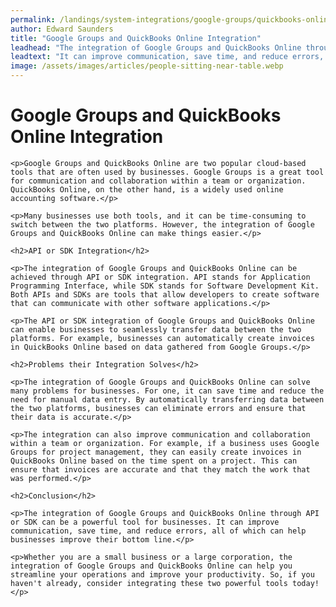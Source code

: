 ```yaml
---
permalink: /landings/system-integrations/google-groups/quickbooks-online
author: Edward Saunders
title: "Google Groups and QuickBooks Online Integration"
leadhead: "The integration of Google Groups and QuickBooks Online through API or SDK can be a powerful tool for businesses"
leadtext: "It can improve communication, save time, and reduce errors, all of which can help businesses improve their bottom line."
image: /assets/images/articles/people-sitting-near-table.webp
---
```

<div class="arttext">    <h1>Google Groups and QuickBooks Online Integration</h1>

    <p>Google Groups and QuickBooks Online are two popular cloud-based tools that are often used by businesses. Google Groups is a great tool for communication and collaboration within a team or organization. QuickBooks Online, on the other hand, is a widely used online accounting software.</p>

    <p>Many businesses use both tools, and it can be time-consuming to switch between the two platforms. However, the integration of Google Groups and QuickBooks Online can make things easier.</p>

    <h2>API or SDK Integration</h2>

    <p>The integration of Google Groups and QuickBooks Online can be achieved through API or SDK integration. API stands for Application Programming Interface, while SDK stands for Software Development Kit. Both APIs and SDKs are tools that allow developers to create software that can communicate with other software applications.</p>

    <p>The API or SDK integration of Google Groups and QuickBooks Online can enable businesses to seamlessly transfer data between the two platforms. For example, businesses can automatically create invoices in QuickBooks Online based on data gathered from Google Groups.</p>

    <h2>Problems their Integration Solves</h2>

    <p>The integration of Google Groups and QuickBooks Online can solve many problems for businesses. For one, it can save time and reduce the need for manual data entry. By automatically transferring data between the two platforms, businesses can eliminate errors and ensure that their data is accurate.</p>

    <p>The integration can also improve communication and collaboration within a team or organization. For example, if a business uses Google Groups for project management, they can easily create invoices in QuickBooks Online based on the time spent on a project. This can ensure that invoices are accurate and that they match the work that was performed.</p>

    <h2>Conclusion</h2>

    <p>The integration of Google Groups and QuickBooks Online through API or SDK can be a powerful tool for businesses. It can improve communication, save time, and reduce errors, all of which can help businesses improve their bottom line.</p>

    <p>Whether you are a small business or a large corporation, the integration of Google Groups and QuickBooks Online can help you streamline your operations and improve your productivity. So, if you haven't already, consider integrating these two powerful tools today!</p>
</div>